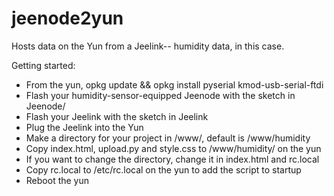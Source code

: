 jeenode2yun
========

Hosts data on the Yun from a Jeelink-- humidity data, in this case.

Getting started:
 * From the yun, opkg update && opkg install pyserial kmod-usb-serial-ftdi
 * Flash your humidity-sensor-equipped Jeenode with the sketch in Jeenode/
 * Flash your Jeelink with the sketch in Jeelink
 * Plug the Jeelink into the Yun
 * Make a directory for your project in /www/, default is /www/humidity
 * Copy index.html, upload.py and style.css to /www/humidity/ on the yun
 * If you want to change the directory, change it in index.html and rc.local
 * Copy rc.local to /etc/rc.local on the yun to add the script to startup
 * Reboot the yun

